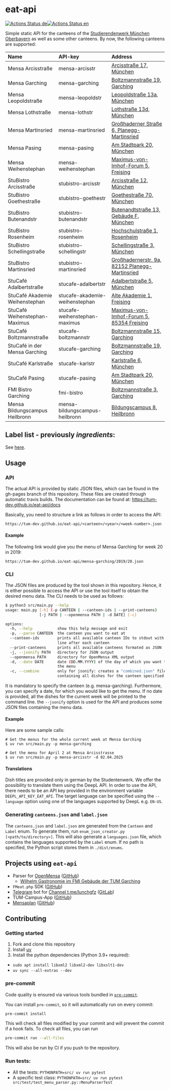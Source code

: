 # eat-api

[![Actions Status de](https://github.com/TUM-Dev/eat-api/workflows/publish/badge.svg)](https://github.com/TUM-Dev/eat-api/actions)[![Actions Status en](https://github.com/TUM-Dev/eat-api/workflows/publish_en/badge.svg)](https://github.com/TUM-Dev/eat-api/actions)


Simple static API for the canteens of the [Studierendenwerk München Oberbayern](http://www.studierendenwerk-muenchen-oberbayern.de) as well as some other canteens. By now, the following canteens are supported:

| Name                           | API-key                        | Address                                                                                                                     |
|:-------------------------------|:-------------------------------|:----------------------------------------------------------------------------------------------------------------------------|
| Mensa Arcisstraße              | mensa-arcisstr                 | [Arcisstraße 17, München](https://www.google.com/maps?q=Arcisstraße+17,+München)                                            |
| Mensa Garching                 | mensa-garching                 | [Boltzmannstraße 19, Garching](https://www.google.com/maps?q=Boltzmannstraße+19,+Garching)                                  |
| Mensa Leopoldstraße            | mensa-leopoldstr               | [Leopoldstraße 13a, München](https://www.google.com/maps?q=Leopoldstraße+13a,+München)                                      |
| Mensa Lothstraße               | mensa-lothstr                  | [Lothstraße 13d, München](https://www.google.com/maps?q=Lothstraße+13d,+München)                                            |
| Mensa Martinsried              | mensa-martinsried              | [Großhaderner Straße 6, Planegg-Martinsried](https://www.google.com/maps?q=Großhaderner%20Straße+6,+Planegg-Martinsried)    |
| Mensa Pasing                   | mensa-pasing                   | [Am Stadtpark 20, München](https://www.google.com/maps?q=Am%20Stadtpark+20,+München)                                        |
| Mensa Weihenstephan            | mensa-weihenstephan            | [Maximus-von-Imhof-Forum 5, Freising](https://www.google.com/maps?q=Maximus-von-Imhof-Forum+5,+Freising)                    |
| StuBistro Arcisstraße          | stubistro-arcisstr             | [Arcisstraße 12, München](https://www.google.com/maps?q=Arcisstraße+12,+München)                                            |
| StuBistro Goethestraße         | stubistro-goethestr            | [Goethestraße 70, München](https://www.google.com/maps?q=Goethestraße+70,+München)                                          |
| StuBistro Butenandstr          | stubistro-butenandstr          | [Butenandtstraße 13, Gebäude F, München](https://www.google.com/maps?q=Butenandtstraße+13,+Gebäude+F,+München)              |
| StuBistro Rosenheim            | stubistro-rosenheim            | [Hochschulstraße 1, Rosenheim](https://www.google.com/maps?q=Hochschulstraße+1,+Rosenheim)                                  |
| StuBistro Schellingstraße      | stubistro-schellingstr         | [Schellingstraße 3, München](https://www.google.com/maps?q=Schellingstraße+3,+München)                                      |
| StuBistro Martinsried          | stubistro-martinsried          | [Großhadernerstr. 9a, 82152 Planegg-Martinsried](https://www.google.com/maps/place/Gro%C3%9Fhaderner+Str.+9,+82152+Planegg) |
| StuCafé Adalbertstraße         | stucafe-adalbertstr            | [Adalbertstraße 5, München](https://www.google.com/maps?q=Adalbertstraße+5,+München)                                        |
| StuCafé Akademie Weihenstephan | stucafe-akademie-weihenstephan | [Alte Akademie 1, Freising](https://www.google.com/maps?q=Alte%20Akademie+1,+Freising)                                      |
| StuCafé Weihenstephan-Maximus  | stucafe-weihenstephan-maximus  | [Maximus-von-Imhof-Forum 5, 85354 Freising](https://www.google.com/maps/place/Maximus-von-Imhof-Forum+5,+85354+Freising)    |
| StuCafé Boltzmannstraße        | stucafe-boltzmannstr           | [Boltzmannstraße 15, Garching](https://www.google.com/maps?q=Boltzmannstraße+15,+Garching)                                  |
| StuCafé in der Mensa Garching  | stucafe-garching               | [Boltzmannstraße 19, Garching](https://www.google.com/maps?q=Boltzmannstraße+19,+Garching)                                  |
| StuCafé Karlstraße             | stucafe-karlstr                | [Karlstraße 6, München](https://www.google.com/maps?q=Karlstraße+6,+München)                                                |
| StuCafé Pasing                 | stucafe-pasing                 | [Am Stadtpark 20, München](https://www.google.com/maps?q=Am%20Stadtpark+20,+München)                                        |
| FMI Bistro Garching            | fmi-bistro                     | [Boltzmannstraße 3, Garching](https://www.google.com/maps?q=Boltzmannstraße+3,+Garching)                                    |
| Mensa Bildungscampus Heilbronn | mensa-bildungscampus-heilbronn | [Bildungscampus 8, Heilbronn](https://maps.app.goo.gl/Jq2p9fKkjTMPrvd39)                                                    |

## Label list - previously _ingredients_:
See [here](https://tum-dev.github.io/eat-api/enums/labels.json).

## Usage

### API

The actual API is provided by static JSON files, which can be found in the gh-pages branch of this repository. These files are created through automatic travis builds. 
The documentation can be found at: https://tum-dev.github.io/eat-api/docs

Basically, you need to structure a link as follows in order to access the API:

```
https://tum-dev.github.io/eat-api/<canteen>/<year>/<week-number>.json
```

#### Example

The following link would give you the menu of Mensa Garching for week 20 in 2019:

```
https://tum-dev.github.io/eat-api/mensa-garching/2019/20.json
```

### CLI

The JSON files are produced by the tool shown in this repository. Hence, it is either possible to access the API or use the tool itself to obtain the desired menu data. The CLI needs to be used as follows:

```bash
$ python3 src/main.py --help
usage: main.py [-h] (-p CANTEEN | --canteen-ids | --print-canteens)
               [-j PATH | --openmensa PATH | -d DATE] [-c]

options:
  -h, --help           show this help message and exit
  -p, --parse CANTEEN  the canteen you want to eat at
  --canteen-ids        prints all available canteen IDs to stdout with a new
                       line after each canteen
  --print-canteens     prints all available canteens formated as JSON
  -j, --jsonify PATH   directory for JSON output
  --openmensa PATH     directory for OpenMensa XML output
  -d, --date DATE      date (DD.MM.YYYY) of the day of which you want to get
                       the menu
  -c, --combine        only for jsonify: creates a "combined.json" file
                       containing all dishes for the canteen specified
```

It is mandatory to specify the canteen (e.g. mensa-garching). Furthermore, you can specify a date, for which you would like to get the menu. If no date is provided, all the dishes for the current week will be printed to the command line. the `--jsonify` option is used for the API and produces some JSON files containing the menu data.

#### Example

Here are some sample calls:

```
# Get the menus for the whole current week at Mensa Garching 
$ uv run src/main.py -p mensa-garching

# Get the menu for April 2 at Mensa Arcisstrasse
$ uv run src/main.py -p mensa-arcisstr -d 02.04.2025
```

#### Translations

Dish titles are provided only in german by the Studentenwerk. 
We offer the possibility to translate them using the DeepL API.
In order to use the API, there needs to be an API key provided in the environment variable `DEEPL_API_KEY_EAT_API`.
The target language can be specified using the `--language` option using one of the languages supported by DeepL e.g. `EN-US`.

### Generating `canteens.json` and `label.json`

The `canteens.json` and `label.json` are generated from the `Canteen` and `Label` enum. To generate them, run `enum_json_creator.py [<path/to/directory>]`. This will also generate a `languages.json` file, which contains the languages supported by the `Label` enum. If no path is specified, the Python script stores them in `./dist/enums`.

## Projects using `eat-api`

-   Parser for [OpenMensa](https://openmensa.org) ([GitHub](https://github.com/openmensa/openmensa))
    -   [Wilhelm Gastronomie im FMI Gebäude der TUM Garching](https://openmensa.org/c/773)
-   `FMeat.php` SDK ([GitHub](https://github.com/jpbernius/fmeat.php))
-   [Telegram](https://telegram.org/) bot for [Channel t.me/lunchgfz](https://t.me/lunchgfz) ([GitLab](https://gitlab.com/raabf/lunchgfz-telegram))
-   TUM-Campus-App ([GitHub](https://github.com/TUM-Dev/campus_flutter))
-   [Mensaplan](https://mensa.gabriels.cloud/) ([GitHub](https://github.com/Friendly-Banana/mensaplan))

## Contributing

### Getting started

1. Fork and clone this repository
2. Install [uv](https://docs.astral.sh/uv/)
3. Install the python dependencies (Python 3.9+ required):

-   `sudo apt install libxml2 libxml2-dev libxslt1-dev`
-   `uv sync --all-extras --dev`

### pre-commit

Code quality is ensured via various tools bundled in [`pre-commit`](https://github.com/pre-commit/pre-commit/).

You can install `pre-commit`, so it will automatically run on every commit:

```bash
pre-commit install
```

This will check all files modified by your commit and will prevent the commit if a hook fails. To check all files, you can run

```bash
pre-commit run --all-files
```

This will also be run by CI if you push to the repository.

### Run tests:

-   All the tests: `PYTHONPATH=src/ uv run pytest`
-   A specific test class: `PYTHONPATH=src/ uv run pytest src/test/test_menu_parser.py::MenuParserTest`
